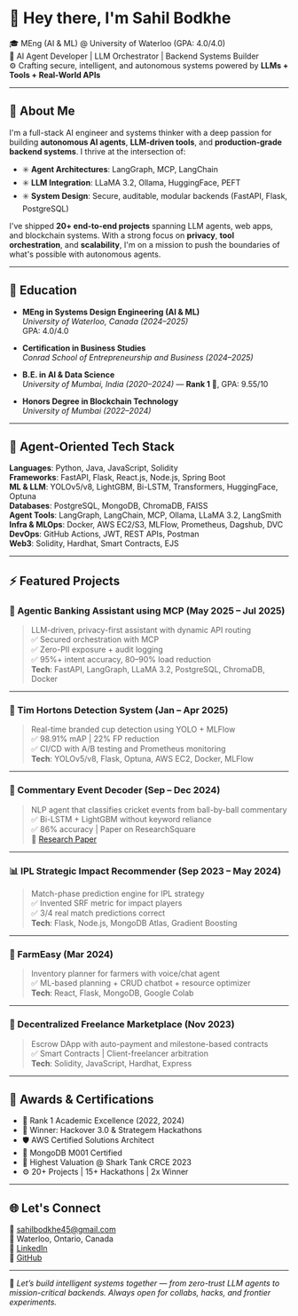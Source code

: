 # 👋 Hey there, I'm Sahil Bodkhe

🎓 MEng (AI & ML) @ University of Waterloo (GPA: 4.0/4.0)  
🧠 AI Agent Developer | LLM Orchestrator | Backend Systems Builder  
⚙️ Crafting secure, intelligent, and autonomous systems powered by **LLMs + Tools + Real-World APIs**

---

## 🤖 About Me

I'm a full-stack AI engineer and systems thinker with a deep passion for building **autonomous AI agents**, **LLM-driven tools**, and **production-grade backend systems**. I thrive at the intersection of:

- ✳️ **Agent Architectures**: LangGraph, MCP, LangChain  
- ✳️ **LLM Integration**: LLaMA 3.2, Ollama, HuggingFace, PEFT  
- ✳️ **System Design**: Secure, auditable, modular backends (FastAPI, Flask, PostgreSQL)

I've shipped **20+ end-to-end projects** spanning LLM agents, web apps, and blockchain systems. With a strong focus on **privacy**, **tool orchestration**, and **scalability**, I'm on a mission to push the boundaries of what's possible with autonomous agents.

---

## 📘 Education

- **MEng in Systems Design Engineering (AI & ML)**  
  *University of Waterloo, Canada (2024–2025)*  
  GPA: 4.0/4.0

- **Certification in Business Studies**  
  *Conrad School of Entrepreneurship and Business (2024–2025)*

- **B.E. in AI & Data Science**  
  *University of Mumbai, India (2020–2024)* — **Rank 1 🥇**, GPA: 9.55/10

- **Honors Degree in Blockchain Technology**  
  *University of Mumbai (2022–2024)*

---

## 🔧 Agent-Oriented Tech Stack

**Languages**: Python, Java, JavaScript, Solidity  
**Frameworks**: FastAPI, Flask, React.js, Node.js, Spring Boot  
**ML & LLM**: YOLOv5/v8, LightGBM, Bi-LSTM, Transformers, HuggingFace, Optuna  
**Databases**: PostgreSQL, MongoDB, ChromaDB, FAISS  
**Agent Tools**: LangGraph, LangChain, MCP, Ollama, LLaMA 3.2, LangSmith  
**Infra & MLOps**: Docker, AWS EC2/S3, MLFlow, Prometheus, Dagshub, DVC  
**DevOps**: GitHub Actions, JWT, REST APIs, Postman  
**Web3**: Solidity, Hardhat, Smart Contracts, EJS

---

## ⚡ Featured Projects

### 🔐 Agentic Banking Assistant using MCP (May 2025 – Jul 2025)
> LLM-driven, privacy-first assistant with dynamic API routing  
✅ Secured orchestration with MCP  
✅ Zero-PII exposure + audit logging  
✅ 95%+ intent accuracy, 80–90% load reduction  
**Tech**: FastAPI, LangGraph, LLaMA 3.2, PostgreSQL, ChromaDB, Docker

---

### 🧃 Tim Hortons Detection System (Jan – Apr 2025)  
> Real-time branded cup detection using YOLO + MLFlow  
✅ 98.91% mAP | 22% FP reduction  
✅ CI/CD with A/B testing and Prometheus monitoring  
**Tech**: YOLOv5/v8, Flask, Optuna, AWS EC2, Docker, MLFlow

---

### 🏏 Commentary Event Decoder (Sep – Dec 2024)  
> NLP agent that classifies cricket events from ball-by-ball commentary  
✅ Bi-LSTM + LightGBM without keyword reliance  
✅ 86% accuracy | Paper on ResearchSquare  
🔗 [Research Paper](https://doi.org/10.21203/rs.3.rs-5712957/v1)

---

### 📊 IPL Strategic Impact Recommender (Sep 2023 – May 2024)  
> Match-phase prediction engine for IPL strategy  
✅ Invented SRF metric for impact players  
✅ 3/4 real match predictions correct  
**Tech**: Flask, Node.js, MongoDB Atlas, Gradient Boosting

---

### 🌾 FarmEasy (Mar 2024)  
> Inventory planner for farmers with voice/chat agent  
✅ ML-based planning + CRUD chatbot + resource optimizer  
**Tech**: React, Flask, MongoDB, Google Colab

---

### 💼 Decentralized Freelance Marketplace (Nov 2023)  
> Escrow DApp with auto-payment and milestone-based contracts  
✅ Smart Contracts | Client-freelancer arbitration  
**Tech**: Solidity, JavaScript, Hardhat, Express

---

## 🏅 Awards & Certifications

- 🥇 Rank 1 Academic Excellence (2022, 2024)
- 🧠 Winner: Hackover 3.0 & Strategem Hackathons
- 🛡️ AWS Certified Solutions Architect
- 🧠 MongoDB M001 Certified
- 🦈 Highest Valuation @ Shark Tank CRCE 2023
- ⚙️ 20+ Projects | 15+ Hackathons | 2x Winner

---

## 🌐 Let's Connect

📧 sahilbodkhe45@gmail.com  
📍 Waterloo, Ontario, Canada  
🔗 [LinkedIn](https://linkedin.com/in/sahil-bodkhe-b52448197)  
🔗 [GitHub](https://github.com/SAHILBODKHE)

---

🧭 *Let’s build intelligent systems together — from zero-trust LLM agents to mission-critical backends. Always open for collabs, hacks, and frontier experiments.*
